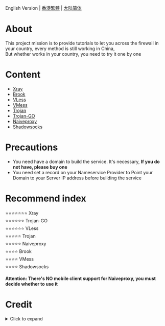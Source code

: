 English Version | [香港繁體](https://github.com/charlieethan/firewall-proxy/tree/master/CN-HK) | [大陆简体](https://github.com/charlieethan/firewall-proxy/tree/master/CN)
# About
This project mission is to provide tutorials to let you across the firewall in your country, every method is still working in China,   
But whether works in your country, you need to try it one by one     
# Content
- [Xray](https://github.com/charlieethan/firewall-proxy/tree/master/English/Xray)		
- [Brook](https://github.com/charlieethan/firewall-proxy/tree/master/English/Brook)  	
- [VLess](https://github.com/charlieethan/firewall-proxy/tree/master/English/V2ray/VLess)		
- [VMess](https://github.com/charlieethan/firewall-proxy/tree/master/English/V2ray/VMess)		
- [Trojan](https://github.com/charlieethan/firewall-proxy/tree/master/English/Trojan)   	
- [Trojan-GO](https://github.com/charlieethan/firewall-proxy/tree/master/English/Trojan-go)   	
- [Naiveproxy](https://github.com/charlieethan/firewall-proxy/tree/master/English/Naiveproxy)					
- [Shadowsocks](https://github.com/charlieethan/firewall-proxy/tree/master/English/Shadowsocks)    	
# Precautions
- You need have a domain to build the service. It's necessary, **If you do not have, please buy one**    
- You need set a record on your Nameservice Provider to Point your Domain to your Server IP address before building the service	
# Recommend index 
⭐⭐⭐⭐⭐⭐⭐ Xray    
⭐⭐⭐⭐⭐⭐ Trojan-GO       
⭐⭐⭐⭐⭐⭐ VLess	    	  
⭐⭐⭐⭐⭐ Trojan         
⭐⭐⭐⭐⭐ Naiveproxy		   	    
⭐⭐⭐⭐ Brook    
⭐⭐⭐⭐ VMess     
⭐⭐⭐⭐ Shadowsocks    


**Attention: There's NO mobile client support for Naiveproxy, you must decide whether to use it**
# Credit     
<details>
<summary>Click to expand </summary>

- [@teddysun](https://hub.docker.com/u/teddysun)    
- [Shadowsocks-libev](https://github.com/shadowsocks/shadowsocks-libev)      
- [Brook](https://github.com/txthinking/brook)					
- [Naiveproxy](https://github.com/klzgrad/naiveproxy)		
- [V2ray(V2fly)](https://github.com/v2fly/v2ray-core)         
- [Trojan](https://github.com/trojan-gfw/trojan)       
- [Trojan-GO](https://github.com/p4gefau1t/trojan-go)              
- [across](https://github.com/teddysun/across)     
- [Trojan-Qt5](https://github.com/Trojan-Qt5/Trojan-Qt5)     
- [v2rayN](https://github.com/2dust/v2rayN)      
- [v2rayNG](https://github.com/2dust/v2rayNG)     
- [tls-shunt-proxy](https://github.com/liberal-boy/tls-shunt-proxy)		
- [Xray](https://github.com/XTLS/Xray-core)		
- [shadowsocks-android](https://github.com/shadowsocks/shadowsocks-android)     
- [shadowsocks-windows](https://github.com/shadowsocks/shadowsocks-windows)      
</details>
